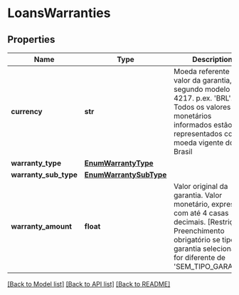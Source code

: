 # LoansWarranties

## Properties
Name | Type | Description | Notes
------------ | ------------- | ------------- | -------------
**currency** | **str** | Moeda referente ao valor da garantia, segundo modelo ISO-4217. p.ex. &#x27;BRL&#x27;. Todos os valores monetários informados estão representados com a moeda vigente do Brasil | 
**warranty_type** | [**EnumWarrantyType**](EnumWarrantyType.md) |  | 
**warranty_sub_type** | [**EnumWarrantySubType**](EnumWarrantySubType.md) |  | 
**warranty_amount** | **float** | Valor original da garantia. Valor monetário, expresso com até 4 casas decimais. [Restrição] Preenchimento obrigatório se tipo de garantia selecionada for diferente de &#x27;SEM_TIPO_GARANTIA&#x27;  | [optional] 

[[Back to Model list]](../README.md#documentation-for-models) [[Back to API list]](../README.md#documentation-for-api-endpoints) [[Back to README]](../README.md)

